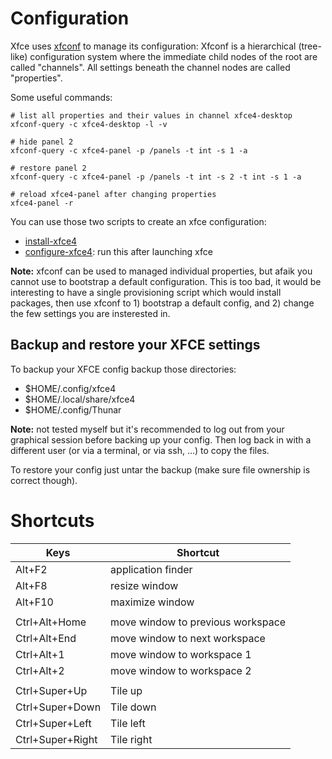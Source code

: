 # Configuration
Xfce uses [xfconf](https://docs.xfce.org/xfce/xfconf/start) to manage its configuration: Xfconf is a hierarchical (tree-like) configuration system where the immediate child nodes of the root are called "channels". All settings beneath the channel nodes are called "properties".

Some useful commands:
```
# list all properties and their values in channel xfce4-desktop
xfconf-query -c xfce4-desktop -l -v

# hide panel 2
xfconf-query -c xfce4-panel -p /panels -t int -s 1 -a

# restore panel 2
xfconf-query -c xfce4-panel -p /panels -t int -s 2 -t int -s 1 -a

# reload xfce4-panel after changing properties
xfce4-panel -r
```

You can use those two scripts to create an xfce configuration:
- [install-xfce4](../files/install-xfce4)
- [configure-xfce4](../files/configure-xfce4): run this after launching xfce

**Note:** xfconf can be used to managed individual properties, but afaik you cannot use to bootstrap a default configuration. This is too bad, it would be interesting to have a single provisioning script which would install packages, then use xfconf to 1) bootstrap a default config, and 2) change the few settings you are insterested in.

## Backup and restore your XFCE settings
To backup your XFCE config backup those directories:
- $HOME/.config/xfce4
- $HOME/.local/share/xfce4
- $HOME/.config/Thunar

**Note:** not tested myself but it's recommended to log out from your graphical session before backing up your config. Then log back in with a different user (or via a terminal, or via ssh, ...) to copy the files.

To restore your config just untar the backup (make sure file ownership is correct though).

# Shortcuts
| Keys | Shortcut |
|---|---|
| Alt+F2 | application finder |
| Alt+F8 | resize window |
| Alt+F10 | maximize window |
|||
| Ctrl+Alt+Home | move window to previous workspace |
| Ctrl+Alt+End | move window to next workspace |
| Ctrl+Alt+1 | move window to workspace 1 |
| Ctrl+Alt+2 | move window to workspace 2 |
|||
| Ctrl+Super+Up | Tile up |
| Ctrl+Super+Down | Tile down |
| Ctrl+Super+Left | Tile left |
| Ctrl+Super+Right | Tile right |
